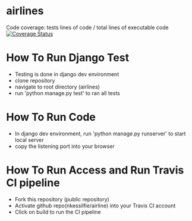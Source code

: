 # airlines
Code coverage: tests lines of code / total lines of executable code  <a href='https://coveralls.io/github/nkessilfie/airlines?branch=master'><img src='https://coveralls.io/repos/github/nkessilfie/airlines/badge.svg?branch=master' alt='Coverage Status' /></a>


# How To Run Django Test
* Testing is done in django dev environment
* clone repository
* navigate to root directory (airlines)
* run 'python manage.py test' to ran all tests

# How To Run Code
* In django dev environment, run 'python manage.py runserver' to start local server
* copy the listening port into your browser


# How To Run Access and Run Travis CI pipeline
* Fork this repository (public repository)
* Activate github repo(nkessilfie/airline) into your Travis CI account
* Click on build to run the CI pipeline



